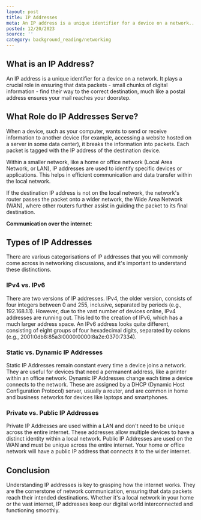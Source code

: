 ```yaml
---
layout: post
title: IP Addresses
meta: An IP address is a unique identifier for a device on a network...
posted: 12/20/2023
source: ''
category: background_reading/networking
---
```

## What is an IP Address?
An IP address is a unique identifier for a device on a network. It plays a crucial role in ensuring that data packets - small chunks of digital information - find their way to the correct destination, much like a postal address ensures your mail reaches your doorstep.

## What Role do IP Addresses Serve?

When a device, such as your computer, wants to send or receive information to another device (for example, accessing a website hosted on a server in some data center), it breaks the information into packets. Each packet is tagged with the IP address of the destination device.

Within a smaller network, like a home or office network (Local Area Network, or LAN), IP addresses are used to identify specific devices or applications. This helps in efficient communication and data transfer within the local network.

If the destination IP address is not on the local network, the network's router passes the packet onto a wider network, the Wide Area Network (WAN), where other routers further assist in guiding the packet to its final destination.

__Communication over the internet__: 

## Types of IP Addresses

There are various categorisations of IP addresses that you will commonly come across in networking discussions, and it's important to understand these distinctions.

### IPv4 vs. IPv6
There are two versions of IP addresses. IPv4, the older version, consists of four integers between 0 and 255, inclusive, separated by periods (e.g., 192.168.1.1). However, due to the vast number of devices online, IPv4 addresses are running out. This led to the creation of IPv6, which has a much larger address space. An IPv6 address looks quite different, consisting of eight groups of four hexadecimal digits, separated by colons (e.g., 2001:0db8:85a3:0000:0000:8a2e:0370:7334).

### Static vs. Dynamic IP Addresses
Static IP Addresses remain constant every time a device joins a network. They are useful for devices that need a permanent address, like a printer within an office network.
Dynamic IP Addresses change each time a device connects to the network. These are assigned by a DHCP (Dynamic Host Configuration Protocol) server, usually a router, and are common in home and business networks for devices like laptops and smartphones.

### Private vs. Public IP Addresses
Private IP Addresses are used within a LAN and don't need to be unique across the entire internet. These addresses allow multiple devices to have a distinct identity within a local network.
Public IP Addresses are used on the WAN and must be unique across the entire internet. Your home or office network will have a public IP address that connects it to the wider internet.

## Conclusion
Understanding IP addresses is key to grasping how the internet works. They are the cornerstone of network communication, ensuring that data packets reach their intended destinations. Whether it's a local network in your home or the vast internet, IP addresses keep our digital world interconnected and functioning smoothly.
